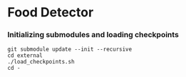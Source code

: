 # Food Detector

### Initializing submodules and loading checkpoints
```
git submodule update --init --recursive
cd external
./load_checkpoints.sh
cd -
```
